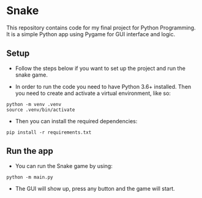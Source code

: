 # Snake

This repository contains code for my final project for Python Programming.
It is a simple Python app using Pygame for GUI interface and logic.

## Setup
- Follow the steps below if you want to set up the project and
run the snake game.

- In order to run the code you need to have Python 3.6+ installed.
Then you need to create and activate a virtual environment, like so:
```
python -m venv .venv
source .venv/bin/activate
```

- Then you can install the required dependencies:
```
pip install -r requirements.txt
```

## Run the app
- You can run the Snake game by using:
```
python -m main.py
```
- The GUI will show up, press any button and the game will start.